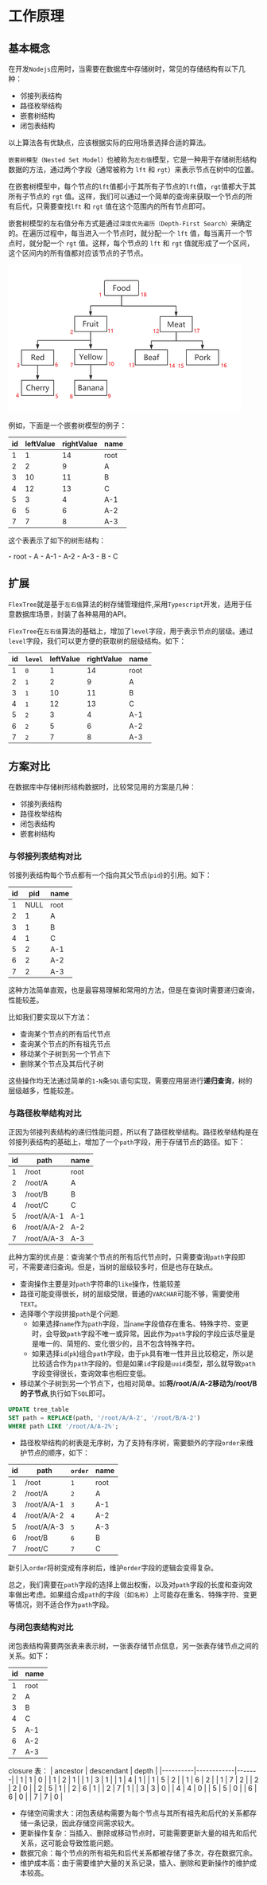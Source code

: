 # 工作原理

## 基本概念

在开发`Nodejs`应用时，当需要在数据库中存储树时，常见的存储结构有以下几种：

- 邻接列表结构
- 路径枚举结构
- 嵌套树结构
- 闭包表结构

以上算法各有优缺点，应该根据实际的应用场景选择合适的算法。

`嵌套树模型（Nested Set Model）`也被称为`左右值`模型，它是一种用于存储树形结构数据的方法，通过两个字段（通常被称为 `lft` 和 `rgt`）来表示节点在树中的位置。

在嵌套树模型中，每个节点的`lft`值都小于其所有子节点的`lft`值，`rgt`值都大于其所有子节点的 `rgt` 值。这样，我们可以通过一个简单的查询来获取一个节点的所有后代，只需要查找`lft` 和 `rgt` 值在这个范围内的所有节点即可。

嵌套树模型的左右值分布方式是通过`深度优先遍历（Depth-First Search）`来确定的。在遍历过程中，每当进入一个节点时，就分配一个 `lft` 值，每当离开一个节点时，就分配一个 `rgt` 值。这样，每个节点的 `lft` 和 `rgt` 值就形成了一个区间，这个区间内的所有值都对应该节点的子节点。

![](./lr.png)

例如，下面是一个嵌套树模型的例子：


| id | leftValue | rightValue | name |
|----|-----|-----|------|
| 1  | 1   | 14  | root |
| 2  | 2   | 9   | A    |
| 3  | 10  | 11  | B    |
| 4  | 12  | 13  | C    |
| 5  | 3   | 4   | A-1  |
| 6  | 5   | 6   | A-2  |
| 7  | 7   | 8   | A-3  |
 
这个表表示了如下的树形结构：

<LiteTree>
- root
    - A
        - A-1
        - A-2
        - A-3
    - B
    - C
</LiteTree>

## 扩展

`FlexTree`就是基于`左右值`算法的树存储管理组件,采用`Typescript`开发，适用于任意数据库场景，封装了各种易用的API。

`FlexTree`在`左右值`算法的基础上，增加了`level`字段，用于表示节点的层级。通过`level`字段，我们可以更方便的获取树的层级结构。如下：

| id | `level` | leftValue | rightValue | name |
|----|---|-----|-----|------|
| 1  | `0` |  1   | 14  | root |
| 2  | `1` | 2   | 9   | A    |
| 3  | `1` | 10  | 11  | B    |
| 4  | `1` | 12  | 13  | C    |
| 5  | `2` | 3   | 4   | A-1  |
| 6  | `2` | 5   | 6   | A-2  |
| 7  | `2` | 7   | 8   | A-3  |



## 方案对比

在数据库中存储树形结构数据时，比较常见用的方案是几种：

- 邻接列表结构
- 路径枚举结构
- 闭包表结构
- 嵌套树结构

### 与邻接列表结构对比

邻接列表结构每个节点都有一个指向其父节点(`pid`)的引用。如下：

| id | pid | name |
|----|-----------|------|
| 1  | NULL      | root |
| 2  | 1         | A    |
| 3  | 1         | B    |
| 4  | 1         | C    |
| 5  | 2         | A-1  |
| 6  | 2         | A-2  |
| 7  | 2         | A-3  |


这种方法简单直观，也是最容易理解和常用的方法，但是在查询时需要递归查询，性能较差。

比如我们要实现以下方法：

- 查询某个节点的所有后代节点
- 查询某个节点的所有祖先节点
- 移动某个子树到另一个节点下
- 删除某个节点及其后代子树

这些操作均无法通过简单的`1-N`条`SQL`语句实现，需要应用层进行**递归查询**，树的层级越多，性能较差。

### 与路径枚举结构对比

正因为邻接列表结构的递归性能问题，所以有了路径枚举结构。路径枚举结构是在邻接列表结构的基础上，增加了一个`path`字段，用于存储节点的路径。如下：


| id | path     | name |
|----|----------|------|
| 1  | /root       | root |
| 2  | /root/A     | A    |
| 3  | /root/B     | B    |
| 4  | /root/C     | C    |
| 5  | /root/A/A-1   | A-1  |
| 6  | /root/A/A-2   | A-2  |
| 7  | /root/A/A-3   | A-3  |

此种方案的优点是：查询某个节点的所有后代节点时，只需要查询`path`字段即可，不需要递归查询。但是，当树的层级较多时，但是也存在缺点。

- 查询操作主要是对`path`字符串的`like`操作，性能较差
- 路径可能变得很长，树的层级受限，普通的`VARCHAR`可能不够，需要使用`TEXT`。  
- 选择哪个字段拼接`path`是个问题.
    - 如果选择`name`作为`path`字段，当`name`字段值存在重名、特殊字符、变更时，会导致`path`字段不唯一或异常。因此作为`path`字段的字段应该尽量是是唯一的、简短的、变化很少的，且不包含特殊字符。
    - 如果选择`id`(`pk`)组合`path`字段，由于`pk`具有唯一性并且比较稳定，所以是比较适合作为`path`字段的。但是如果`id`字段是`uuid`类型，那么就导致`path`字段变得很长，查询效率也相应变低。 
- 移动某个子树到另一个节点下，也相对简单。如**将/root/A/A-2移动为/root/B的子节点**,执行如下`SQL`即可。

```sql
UPDATE tree_table
SET path = REPLACE(path, '/root/A/A-2', '/root/B/A-2')
WHERE path LIKE '/root/A/A-2%';
```

- 路径枚举结构的树表是无序树，为了支持有序树，需要额外的字段`order`来维护节点的顺序，如下：

| id | path     | `order` | name |
|----|----------|------|------|
| 1  | /root       | `1` | root |
| 2  | /root/A      |  `2`  | A    |
| 3  | /root/A/A-1  |  `3`   | A-1  |
| 4  | /root/A/A-2   |  `4`  | A-2  |
| 5  | /root/A/A-3   |  `5`  | A-3  |
| 6  | /root/B      |  `6`  | B    |
| 7  | /root/C      |  `7` | C    |

新引入`order`将树变成有序树后，维护`order`字段的逻辑会变得复杂。


总之，我们需要在`path`字段的选择上做出权衡，以及对`path`字段的长度和查询效率做出考虑。如果组合成`path`的字段（如`名称`）上可能存在重名、特殊字符、变更等情况，则不适合作为`path`字段。

### 与闭包表结构对比

闭包表结构需要两张表来表示树，一张表存储节点信息，另一张表存储节点之间的关系。如下：

| id | name |
|----|------|
| 1  | root |
| 2  | A    |
| 3  | B    |
| 4  | C    |
| 5  | A-1  |
| 6  | A-2  |
| 7  | A-3  |

closure 表：
| ancestor | descendant | depth |
|----------|------------|-------|
| 1        | 1          | 0     |
| 1        | 2          | 1     |
| 1        | 3          | 1     |
| 1        | 4          | 1     |
| 1        | 5          | 2     |
| 1        | 6          | 2     |
| 1        | 7          | 2     |
| 2        | 2          | 0     |
| 2        | 5          | 1     |
| 2        | 6          | 1     |
| 2        | 7          | 1     |
| 3        | 3          | 0     |
| 4        | 4          | 0     |
| 5        | 5          | 0     |
| 6        | 6          | 0     |
| 7        | 7          | 0     |

- 存储空间需求大：闭包表结构需要为每个节点与其所有祖先和后代的关系都存储一条记录，因此存储空间需求较大。
- 更新操作复杂：当插入、删除或移动节点时，可能需要更新大量的祖先和后代关系，这可能会导致性能问题。
- 数据冗余：每个节点的所有祖先和后代关系都被存储了多次，存在数据冗余。
- 维护成本高：由于需要维护大量的关系记录，插入、删除和更新操作的维护成本较高。




